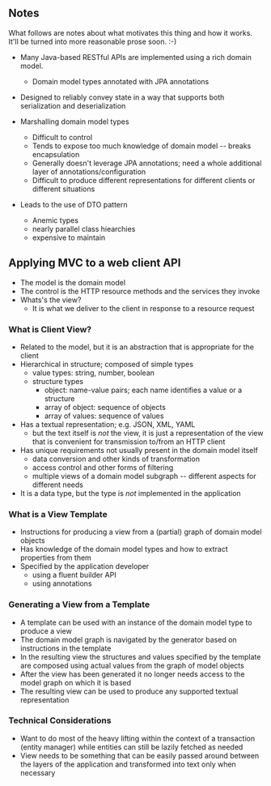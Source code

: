 Notes
-----

What follows are notes about what motivates this thing and how it works. It'll
be turned into more reasonable prose soon.  :-)

* Many Java-based RESTful APIs are implemented using a rich domain model.
  * Domain model types annotated with JPA annotations

* Designed to reliably convey state in a way that supports both serialization and deserialization

* Marshalling domain model types
  * Difficult to control
  * Tends to expose too much knowledge of domain model -- breaks encapsulation
  * Generally doesn't leverage JPA annotations; need a whole additional layer of annotations/configuration
  * Difficult to produce different representations for different clients or different situations

* Leads to the use of DTO pattern
  * Anemic types
  * nearly parallel class hiearchies
  * expensive to maintain


Applying MVC to a web client API
--------------------------------

* The model is the domain model
* The control is the HTTP resource methods and the services they invoke
* Whats's the view?
  * It is what we deliver to the client in response to a resource request

### What is Client View?

* Related to the model, but it is an abstraction that is appropriate for the client
* Hierarchical in structure; composed of simple types
  * value types: string, number, boolean
  * structure types
    * object: name-value pairs; each name identifies a value or a structure
    * array of object: sequence of objects
    * array of values: sequence of values
* Has a textual representation; e.g. JSON, XML, YAML
  * but the text itself is *not* the view, it is just a representation of the view that is 
    convenient for transmission to/from an HTTP client
* Has unique requirements not usually present in the domain model itself
  * data conversion and other kinds of transformation
  * access control and other forms of filtering
  * multiple views of a domain model subgraph -- different aspects for different needs
* It is a data type, but the type is *not* implemented in the application

### What is a View Template

* Instructions for producing a view from a (partial) graph of domain model objects
* Has knowledge of the domain model types and how to extract properties from them
* Specified by the application developer
  * using a fluent builder API
  * using annotations  

### Generating a View from a Template

* A template can be used with an instance of the domain model type to produce a view
* The domain model graph is navigated by the generator based on instructions in the template
* In the resulting view the structures and values specified by the template are composed 
  using actual values from the graph of model objects
* After the view has been generated it no longer needs access to the model graph
  on which it is based
* The resulting view can be used to produce any supported textual representation


### Technical Considerations

* Want to do most of the heavy lifting within the context of a transaction (entity manager) 
  while entities can still be lazily fetched as needed
* View needs to be something that can be easily passed around between the layers of the
  application and transformed into text only when necessary
